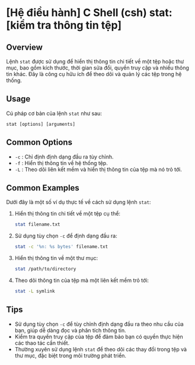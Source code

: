 # [Hệ điều hành] C Shell (csh) stat: [kiểm tra thông tin tệp]

## Overview
Lệnh `stat` được sử dụng để hiển thị thông tin chi tiết về một tệp hoặc thư mục, bao gồm kích thước, thời gian sửa đổi, quyền truy cập và nhiều thông tin khác. Đây là công cụ hữu ích để theo dõi và quản lý các tệp trong hệ thống.

## Usage
Cú pháp cơ bản của lệnh `stat` như sau:
```
stat [options] [arguments]
```

## Common Options
- `-c` : Chỉ định định dạng đầu ra tùy chỉnh.
- `-f` : Hiển thị thông tin về hệ thống tệp.
- `-L` : Theo dõi liên kết mềm và hiển thị thông tin của tệp mà nó trỏ tới.

## Common Examples
Dưới đây là một số ví dụ thực tế về cách sử dụng lệnh `stat`:

1. Hiển thị thông tin chi tiết về một tệp cụ thể:
   ```bash
   stat filename.txt
   ```

2. Sử dụng tùy chọn `-c` để định dạng đầu ra:
   ```bash
   stat -c '%n: %s bytes' filename.txt
   ```

3. Hiển thị thông tin về một thư mục:
   ```bash
   stat /path/to/directory
   ```

4. Theo dõi thông tin của tệp mà một liên kết mềm trỏ tới:
   ```bash
   stat -L symlink
   ```

## Tips
- Sử dụng tùy chọn `-c` để tùy chỉnh định dạng đầu ra theo nhu cầu của bạn, giúp dễ dàng đọc và phân tích thông tin.
- Kiểm tra quyền truy cập của tệp để đảm bảo bạn có quyền thực hiện các thao tác cần thiết.
- Thường xuyên sử dụng lệnh `stat` để theo dõi các thay đổi trong tệp và thư mục, đặc biệt trong môi trường phát triển.